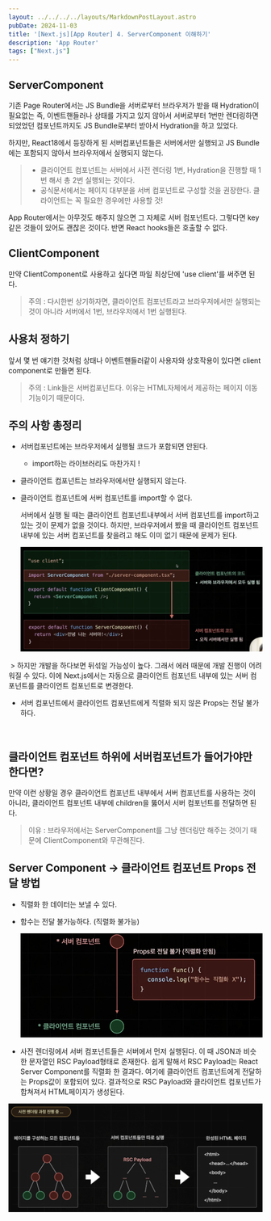 ```yaml
---
layout: ../../../../layouts/MarkdownPostLayout.astro
pubDate: 2024-11-03
title: '[Next.js][App Router] 4. ServerComponent 이해하기'
description: 'App Router'
tags: ["Next.js"]
---
```


## ServerComponent

기존 Page Router에서는 JS Bundle을 서버로부터 브라우저가 받을 때 Hydration이 필요없는 즉, 이벤트핸들러나 상태를 가지고 있지 않아서 서버로부터 1번만 렌더링하면 되었었던 컴포넌트까지도 JS Bundle로부터 받아서 Hydration을 하고 있었다.

하지만, React18에서 등장하게 된 서버컴포넌트들은 서버에서만 실행되고 JS Bundle에는 포함되지 않아서 브라우저에서 실행되지 않는다.

> - 클라이언트 컴포넌트는 서버에서 사전 렌더링 1번, Hydration을 진행할 때 1번 해서 총 2번 실행되는 것이다. 
> - 공식문서에서는 페이지 대부분을 서버 컴포넌트로 구성할 것을 권장한다. 클라이언트는 꼭 필요한 경우에만 사용할 것!

App Router에서는 아무것도 해주지 않으면 그 자체로 서버 컴포넌트다. 그렇다면 key같은 것들이 있어도 괜찮은 것이다. 반면 React hooks들은 호출할 수 없다.



## ClientComponent

만약 ClientComponent로 사용하고 싶다면 파일 최상단에 'use client'를 써주면 된다.

> 주의 : 다시한번 상기하자면, 클라이언트 컴포넌트라고 브라우저에서만 실행되는 것이 아니라 서버에서 1번, 브라우저에서 1번 실행된다.



## 사용처 정하기

앞서 몇 번 얘기한 것처럼 상태나 이벤트핸들러같이 사용자와 상호작용이 있다면 client component로 만들면 된다.

> 주의 : Link들은 서버컴포넌트다. 이유는 HTML자체에서 제공하는 페이지 이동 기능이기 때문이다.



## 주의 사항 총정리

- 서버컴포넌트에는 브라우저에서 실행될 코드가 포함되면 안된다.

  - import하는 라이브러리도 마찬가지 !

- 클라이언트 컴포넌트는 브라우저에서만 실행되지 않는다.

- 클라이언트 컴포넌트에 서버 컴포넌트를 import할 수 없다.

  서버에서 실행 될 때는 클라이언트 컴포넌트내부에서 서버 컴포넌트를 import하고 있는 것이 문제가 없을 것이다. 하지만, 브라우저에서 봤을 때 클라이언트 컴포넌트 내부에 있는 서버 컴포넌트를 찾을려고 해도 이미 없기 때문에 문제가 된다.

  ![image-20241105145329605](../images/image-20241105145329605.png)

​	> 하지만 개발을 하다보면 뒤섞일 가능성이 높다. 그래서 에러 때문에 개발 진행이 어려워질 수 있다. 이에 Next.js에서는 자동으로 클라이언트 컴포넌트 내부에 있는 서버 컴포넌트를 클라이언트 컴포넌트로 변경한다.

- 서버 컴포넌트에서 클라이언트 컴포넌트에게 직렬화 되지 않은 Props는 전달 불가하다.

  

​	

## 클라이언트 컴포넌트 하위에 서버컴포넌트가 들어가야만 한다면?

만약 이런 상황일 경우 클라이언트 컴포넌트 내부에서 서버 컴포넌트를 사용하는 것이 아니라, 클라이언트 컴포넌트 내부에 children을 뚫어서 서버 컴포넌트를 전달하면 된다.

> 이유 : 브라우저에서는 ServerComponent를 그냥 렌더링만 해주는 것이기 때문에 ClientComponent와 무관해진다.



## Server Component -> 클라이언트 컴포넌트 Props 전달 방법

- 직렬화 한 데이터는 보낼 수 있다.
- 함수는 전달 불가능하다. (직렬화 불가능)

	![image-20241105154822614](../images/image-20241105154822614.png)



- 사전 렌더링에서 서버 컴포넌트들은 서버에서 먼저 실행된다. 이 때 JSON과 비슷한 문자열인 RSC Payload형태로 존재한다. 쉽게 말해서 RSC Payload는 React Server Component를 직렬화 한 결과다. 여기에 클라이언트 컴포넌트에게 전달하는 Props값이 포함되어 있다. 결과적으로 RSC Payload와 클라이언트 컴포넌트가 합쳐져서 HTML페이지가 생성된다.

![image-20241105154949729](../images/image-20241105154949729.png)